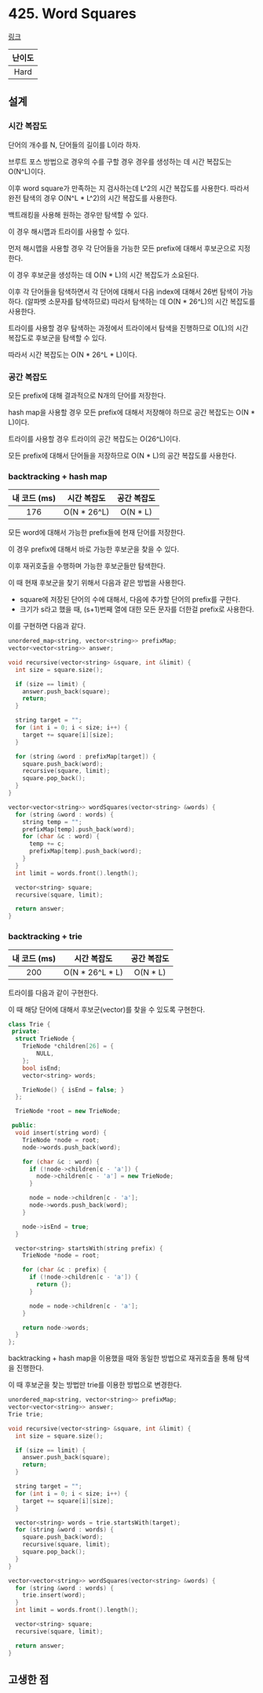 # 425. Word Squares

[링크](https://leetcode.com/problems/word-squares/)

| 난이도 |
| :----: |
|  Hard  |

## 설계

### 시간 복잡도

단어의 개수를 N, 단어들의 길이를 L이라 하자.

브루트 포스 방법으로 경우의 수를 구할 경우 경우를 생성하는 데 시간 복잡도는 O(N^L)이다.

이후 word square가 만족하는 지 검사하는데 L^2의 시간 복잡도를 사용한다. 따라서 완전 탐색의 경우 O(N^L \* L^2)의 시간 복잡도를 사용한다.

백트래킹을 사용해 원하는 경우만 탐색할 수 있다.

이 경우 해시맵과 트라이를 사용할 수 있다.

먼저 해시맵을 사용할 경우 각 단어들을 가능한 모든 prefix에 대해서 후보군으로 지정한다.

이 경우 후보군을 생성하는 데 O(N \* L)의 시간 복잡도가 소요된다.

이후 각 단어들을 탐색하면서 각 단어에 대해서 다음 index에 대해서 26번 탐색이 가능하다. (알파벳 소문자를 탐색하므로) 따라서 탐색하는 데 O(N \* 26^L)의 시간 복잡도를 사용한다.

트라이를 사용할 경우 탐색하는 과정에서 트라이에서 탐색을 진행하므로 O(L)의 시간 복잡도로 후보군을 탐색할 수 있다.

따라서 시간 복잡도는 O(N \* 26^L \* L)이다.

### 공간 복잡도

모든 prefix에 대해 결과적으로 N개의 단어를 저장한다.

hash map을 사용할 경우 모든 prefix에 대해서 저장해야 하므로 공간 복잡도는 O(N \* L)이다.

트라이를 사용할 경우 트라이의 공간 복잡도는 O(26^L)이다.

모든 prefix에 대해서 단어들을 저장하므로 O(N \* L)의 공간 복잡도를 사용한다.

### backtracking + hash map

| 내 코드 (ms) | 시간 복잡도  | 공간 복잡도 |
| :----------: | :----------: | :---------: |
|     176      | O(N \* 26^L) |  O(N \* L)  |

모든 word에 대해서 가능한 prefix들에 현재 단어를 저장한다.

이 경우 prefix에 대해서 바로 가능한 후보군을 찾을 수 있다.

이후 재귀호출을 수행하며 가능한 후보군들만 탐색한다.

이 때 현재 후보군을 찾기 위해서 다음과 같은 방법을 사용한다.

- square에 저장된 단어의 수에 대해서, 다음에 추가할 단어의 prefix를 구한다.
- 크기가 s라고 했을 때, (s+1)번째 열에 대한 모든 문자를 더한걸 prefix로 사용한다.

이를 구현하면 다음과 같다.

```cpp
unordered_map<string, vector<string>> prefixMap;
vector<vector<string>> answer;

void recursive(vector<string> &square, int &limit) {
  int size = square.size();

  if (size == limit) {
    answer.push_back(square);
    return;
  }

  string target = "";
  for (int i = 0; i < size; i++) {
    target += square[i][size];
  }

  for (string &word : prefixMap[target]) {
    square.push_back(word);
    recursive(square, limit);
    square.pop_back();
  }
}

vector<vector<string>> wordSquares(vector<string> &words) {
  for (string &word : words) {
    string temp = "";
    prefixMap[temp].push_back(word);
    for (char &c : word) {
      temp += c;
      prefixMap[temp].push_back(word);
    }
  }
  int limit = words.front().length();

  vector<string> square;
  recursive(square, limit);

  return answer;
}
```

### backtracking + trie

| 내 코드 (ms) |    시간 복잡도    | 공간 복잡도 |
| :----------: | :---------------: | :---------: |
|     200      | O(N \* 26^L \* L) |  O(N \* L)  |

트라이를 다음과 같이 구현한다.

이 때 해당 단어에 대해서 후보군(vector)를 찾을 수 있도록 구현한다.

```cpp
class Trie {
 private:
  struct TrieNode {
    TrieNode *children[26] = {
        NULL,
    };
    bool isEnd;
    vector<string> words;

    TrieNode() { isEnd = false; }
  };

  TrieNode *root = new TrieNode;

 public:
  void insert(string word) {
    TrieNode *node = root;
    node->words.push_back(word);

    for (char &c : word) {
      if (!node->children[c - 'a']) {
        node->children[c - 'a'] = new TrieNode;
      }

      node = node->children[c - 'a'];
      node->words.push_back(word);
    }

    node->isEnd = true;
  }

  vector<string> startsWith(string prefix) {
    TrieNode *node = root;

    for (char &c : prefix) {
      if (!node->children[c - 'a']) {
        return {};
      }

      node = node->children[c - 'a'];
    }

    return node->words;
  }
};
```

backtracking + hash map을 이용했을 때와 동일한 방법으로 재귀호출을 통해 탐색을 진행한다.

이 때 후보군을 찾는 방법만 trie를 이용한 방법으로 변경한다.

```cpp
unordered_map<string, vector<string>> prefixMap;
vector<vector<string>> answer;
Trie trie;

void recursive(vector<string> &square, int &limit) {
  int size = square.size();

  if (size == limit) {
    answer.push_back(square);
    return;
  }

  string target = "";
  for (int i = 0; i < size; i++) {
    target += square[i][size];
  }

  vector<string> words = trie.startsWith(target);
  for (string &word : words) {
    square.push_back(word);
    recursive(square, limit);
    square.pop_back();
  }
}

vector<vector<string>> wordSquares(vector<string> &words) {
  for (string &word : words) {
    trie.insert(word);
  }
  int limit = words.front().length();

  vector<string> square;
  recursive(square, limit);

  return answer;
}
```

## 고생한 점

